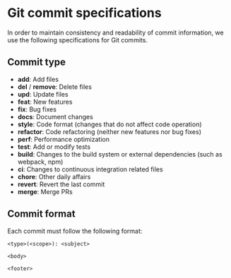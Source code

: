 # Git commit specifications

In order to maintain consistency and readability of commit information, we use the following specifications for Git commits.

## Commit type

- **add**: Add files
- **del** / **remove**: Delete files
- **upd**: Update files
- **feat**: New features
- **fix**: Bug fixes
- **docs**: Document changes
- **style**: Code format (changes that do not affect code operation)
- **refactor**: Code refactoring (neither new features nor bug fixes)
- **perf**: Performance optimization
- **test**: Add or modify tests
- **build**: Changes to the build system or external dependencies (such as webpack, npm)
- **ci**: Changes to continuous integration related files
- **chore**: Other daily affairs
- **revert**: Revert the last commit
- **merge**: Merge PRs

## Commit format

Each commit must follow the following format:

```text
<type>(<scope>): <subject>

<body>

<footer>